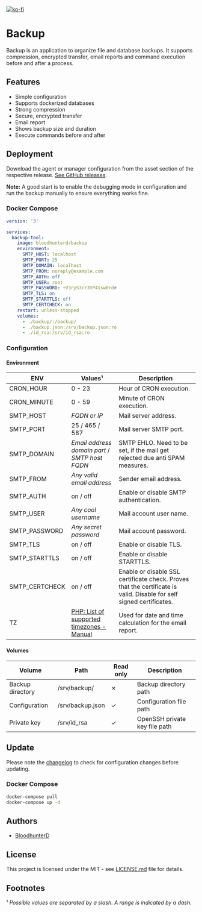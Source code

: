 [![ko-fi](https://www.ko-fi.com/img/githubbutton_sm.svg)](https://ko-fi.com/bloodhunterd)

# Backup

Backup is an application to organize file and database backups. It supports compression, encrypted transfer, email reports and command execution before and after a process.

## Features

* Simple configuration
* Supports dockerized databases
* Strong compression
* Secure, encrypted transfer
* Email report
* Shows backup size and duration
* Execute commands before and after

## Deployment

Download the agent or manager configuration from the asset section of the respective release. [See GitHub releases](https://github.com/bloodhunterd/backup/releases).

**Note:** A good start is to enable the debugging mode in configuration and run the backup manually to ensure everything works fine.

### Docker Compose

```yaml
version: '3'

services:
  backup-tool:
    image: bloodhunterd/backup
    environment:
      SMTP_HOST: localhost
      SMTP_PORT: 25
      SMTP_DOMAIN: localhost
      SMTP_FROM: noreply@example.com
      SMTP_AUTH: off
      SMTP_USER: root
      SMTP_PASSWORD: +V3ryS3cr3tP4ssw0rd#
      SMTP_TLS: on
      SMTP_STARTTLS: off
      SMTP_CERTCHECK: on
    restart: unless-stopped
    volumes:
      - ./backup/:/backup/
      - ./backup.json:/srv/backup.json:ro
      - ./id_rsa:/srv/id_rsa:ro
```

### Configuration

#### Environment

| ENV | Values&#185; | Description
|--- |--- |---
| CRON_HOUR | 0 - 23 | Hour of CRON execution.
| CRON_MINUTE | 0 - 59 | Minute of CRON execution.
| SMTP_HOST | *FQDN or IP* | Mail server address.
| SMTP_PORT | 25 / 465 / 587 | Mail server SMTP port.
| SMTP_DOMAIN | *Email address domain part* / *SMTP host FQDN* | SMTP EHLO. Need to be set, if the mail get rejected due anti SPAM measures.
| SMTP_FROM | *Any valid email address* | Sender email address.
| SMTP_AUTH | on / off | Enable or disable SMTP authentication.
| SMTP_USER | *Any cool username* | Mail account user name.
| SMTP_PASSWORD | *Any secret password* | Mail account password.
| SMTP_TLS | on / off | Enable or disable TLS.
| SMTP_STARTTLS | on / off | Enable or disable STARTTLS.
| SMTP_CERTCHECK | on / off | Enable or disable SSL certificate check. Proves that the certificate is valid. Disable for self signed certificates.
| TZ | [PHP: List of supported timezones - Manual](https://www.php.net/manual/en/timezones.php) | Used for date and time calculation for the email report.

#### Volumes

| Volume | Path | Read only | Description
|--- |--- |--- |---
| Backup directory | /srv/backup/ | &#10007; | Backup directory path
| Configuration | /srv/backup.json | &#10003; | Configuration file path
| Private key | /srv/id_rsa | &#10003; | OpenSSH private key file path

## Update

Please note the [changelog](https://github.com/bloodhunterd/backup/blob/master/CHANGELOG.md) to check for configuration changes before updating.

### Docker Compose

```bash
docker-compose pull
docker-compose up -d
```

## Authors

* [BloodhunterD](https://github.com/bloodhunterd)

## License

This project is licensed under the MIT - see [LICENSE.md](https://github.com/bloodhunterd/backup/blob/master/LICENSE) file for details.

## Footnotes

&#185; *Possible values are separated by a slash. A range is indicated by a dash.*
